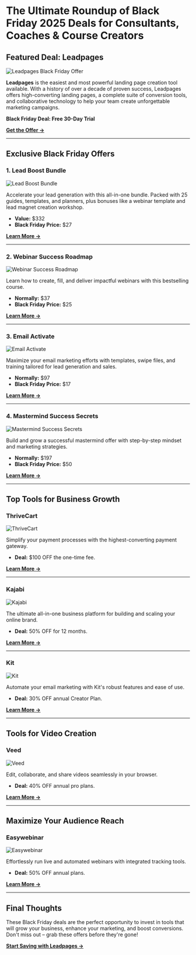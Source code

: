 # The Ultimate Roundup of Black Friday 2025 Deals for Consultants, Coaches & Course Creators

## Featured Deal: Leadpages

![Leadpages Black Friday Offer](https://kajabi-storefronts-production.kajabi-cdn.com/kajabi-storefronts-production/file-uploads/themes/2159433697/settings_images/a416c06-caa5-373-1e78-61e12cda8051_Lead_Pages.png)

**Leadpages** is the easiest and most powerful landing page creation tool available. With a history of over a decade of proven success, Leadpages offers high-converting landing pages, a complete suite of conversion tools, and collaborative technology to help your team create unforgettable marketing campaigns.

**Black Friday Deal: Free 30-Day Trial**

[**Get the Offer →**](https://bit.ly/LEadPages)

---

## Exclusive Black Friday Offers

### 1. **Lead Boost Bundle**  
![Lead Boost Bundle](https://kajabi-storefronts-production.kajabi-cdn.com/kajabi-storefronts-production/file-uploads/themes/2159433697/settings_images/058f52f-21ae-02bf-dc83-d64e6cffd21b_Full_Leads_Boost_Mockup_1_.png)

Accelerate your lead generation with this all-in-one bundle. Packed with 25 guides, templates, and planners, plus bonuses like a webinar template and lead magnet creation workshop.

- **Value:** $332  
- **Black Friday Price:** $27  

[**Learn More →**](https://bit.ly/LEadPages)

---

### 2. **Webinar Success Roadmap**
![Webinar Success Roadmap](https://kajabi-storefronts-production.kajabi-cdn.com/kajabi-storefronts-production/file-uploads/themes/2159433697/settings_images/767dffb-faa0-30-213e-0ef83cb6a45_Copy_of_Bonnie_Mock_Up.png)

Learn how to create, fill, and deliver impactful webinars with this bestselling course.  
- **Normally:** $37  
- **Black Friday Price:** $25  

[**Learn More →**](https://bit.ly/LEadPages)

---

### 3. **Email Activate**  
![Email Activate](https://kajabi-storefronts-production.kajabi-cdn.com/kajabi-storefronts-production/file-uploads/themes/2159433697/settings_images/7e6b6d6-2a1a-4a86-02b4-5d5c787c0d_Copy_of_Bonnie_Mock_Up_1_.png)

Maximize your email marketing efforts with templates, swipe files, and training tailored for lead generation and sales.  
- **Normally:** $97  
- **Black Friday Price:** $17  

[**Learn More →**](https://bit.ly/LEadPages)

---

### 4. **Mastermind Success Secrets**
![Mastermind Success Secrets](https://kajabi-storefronts-production.kajabi-cdn.com/kajabi-storefronts-production/file-uploads/themes/2159433697/settings_images/d110251-afd-ac83-052c-14ea74aaeb86_Mastermind_Success_Secrets_Mockup.png)

Build and grow a successful mastermind offer with step-by-step mindset and marketing strategies.  
- **Normally:** $197  
- **Black Friday Price:** $50  

[**Learn More →**](https://bit.ly/LEadPages)

---

## Top Tools for Business Growth

### ThriveCart  
![ThriveCart](https://kajabi-storefronts-production.kajabi-cdn.com/kajabi-storefronts-production/file-uploads/themes/2159433697/settings_images/1e8a740-43f4-4b6e-2b6-4023c36ef64b_Thrive_Cart_Save_100.png)

Simplify your payment processes with the highest-converting payment gateway.  
- **Deal:** $100 OFF the one-time fee.  

[**Learn More →**](https://bit.ly/LEadPages)

---

### Kajabi  
![Kajabi](https://kajabi-storefronts-production.kajabi-cdn.com/kajabi-storefronts-production/file-uploads/themes/2159433697/settings_images/fc17a2b-6bb-0234-0135-55f2a084263_Kajabi_50_OFF.png)

The ultimate all-in-one business platform for building and scaling your online brand.  
- **Deal:** 50% OFF for 12 months.  

[**Learn More →**](https://bit.ly/LEadPages)

---

### Kit  
![Kit](https://kajabi-storefronts-production.kajabi-cdn.com/kajabi-storefronts-production/file-uploads/themes/2159433697/settings_images/86257d7-f7a-b2b-db27-47b7bc688a_762d2aba-ad94-49ac-8ce4-6a157960dff1.png)

Automate your email marketing with Kit's robust features and ease of use.  
- **Deal:** 30% OFF annual Creator Plan.  

[**Learn More →**](https://bit.ly/LEadPages)

---

## Tools for Video Creation

### Veed  
![Veed](https://kajabi-storefronts-production.kajabi-cdn.com/kajabi-storefronts-production/file-uploads/themes/2159433697/settings_images/e4f636e-fedc-14a7-8dd6-c0c846b05bb_Veed.png)

Edit, collaborate, and share videos seamlessly in your browser.  
- **Deal:** 40% OFF annual pro plans.  

[**Learn More →**](https://bit.ly/LEadPages)

---

## Maximize Your Audience Reach

### Easywebinar  
![Easywebinar](https://kajabi-storefronts-production.kajabi-cdn.com/kajabi-storefronts-production/file-uploads/themes/2159433697/settings_images/7bba5a-7363-1013-5865-82e8107467a_Easywebinar_50_Off_Image.png)

Effortlessly run live and automated webinars with integrated tracking tools.  
- **Deal:** 50% OFF annual plans.  

[**Learn More →**](https://bit.ly/LEadPages)

---

## Final Thoughts

These Black Friday deals are the perfect opportunity to invest in tools that will grow your business, enhance your marketing, and boost conversions. Don't miss out – grab these offers before they're gone!

[**Start Saving with Leadpages →**](https://bit.ly/LEadPages)
